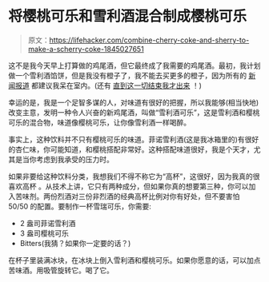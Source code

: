 # 将樱桃可乐和雪利酒混合制成樱桃可乐

> 原文：<https://lifehacker.com/combine-cherry-coke-and-sherry-to-make-a-scherry-coke-1845027651>

这不是我今天早上打算做的鸡尾酒，但它最终成了我需要的鸡尾酒。最初，我计划做一个雪利酒馅饼，但是我没有橙子了，我不能去买更多的橙子，因为所有的 [新闻报道](https://www.oregonlive.com/news/2020/09/portland-now-has-the-worst-air-quality-in-the-world-due-to-oregon-and-washington-wildfires.html) 都建议我呆在室内。(还有 [直到这一切结束我才出来](https://www.youtube.com/watch?v=0rKC7ElkTUQ) ！)





幸运的是，我是一个足智多谋的人，对味道有很好的把握，所以我能够(相当快地)改变主意，发明一种令人兴奋的新鸡尾酒，叫做“雪利酒可乐”，这是雪利酒和樱桃可乐的混合物，味道像樱桃可乐，让你像雪利酒一样喝醉。

事实上，这种饮料并不只有樱桃可乐的味道。菲诺雪利酒(这是我冰箱里的)有很好的杏仁味，你可能知道，和樱桃搭配非常好。这种搭配味道很好，我是个天才，尤其是当你考虑到我承受的压力时。

如果非要给这种饮料分类，我想我们不得不称它为“高杯”，这很好，因为我真的很喜欢高杯 。从技术上讲，它只有两种成分，但如果你真的想要第三种，你可以加入苦味剂。两份烈酒对三份非烈酒的经典高杯比例对你有好处，但不要害怕 50/50 的配置。要制作一杯雪瑞可乐，你需要:

*   2 盎司菲诺雪利酒
*   3 盎司樱桃可乐
*   Bitters(我猜？如果你一定要的话？)

在杯子里装满冰块，在冰块上倒入雪利酒和樱桃可乐。如果你愿意的话，可以加点苦味酒。用吸管旋转它。喝了它。